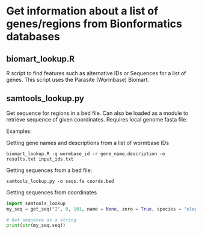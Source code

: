 # Get information about a list of genes/regions from Bionformatics databases

## biomart_lookup.R
R script to find features such as alternative IDs or Sequences for a list of genes. This script uses the Parasite (Wormbase) Biomart.

## samtools_lookup.py
Get sequence for regions in a bed file. Can also be loaded as a module to retrieve sequence of given coordinates. Requires local genome fasta file.

Examples:

Getting gene names and descriptions from a list of wormbase IDs
```
biomart_lookup.R -q wormbase_id -r gene_name,description -o results.txt input_ids.txt
```


Getting sequences from a bed file:
```
samtools_lookup.py -o seqs.fa coords.bed
```

Getting sequences from coordinates
```python
import samtools_lookup
my_seq = get_seq("I", 0, 101, name = None, zero = True, species = "elegans")

# Get sequence as a string
print(str(my_seq.seq))

```